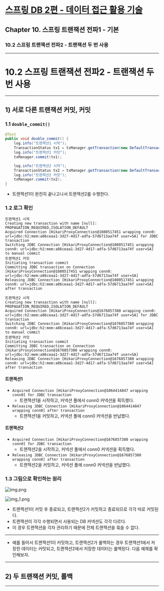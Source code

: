 # <a href = "../README.md" target="_blank">스프링 DB 2편 - 데이터 접근 활용 기술</a>
## Chapter 10. 스프링 트랜잭션 전파1 - 기본
### 10.2 스프링 트랜잭션 전파2 - 트랜잭션 두 번 사용

---

# 10.2 스프링 트랜잭션 전파2 - 트랜잭션 두 번 사용

---

## 1) 서로 다른 트랜잭션 커밋, 커밋

### 1.1 `double_commit()`
```java
@Test
public void double_commit() {
    log.info("트랜잭션1 시작");
    TransactionStatus tx1 = txManager.getTransaction(new DefaultTransactionAttribute());
    log.info("트랜잭션1 커밋");
    txManager.commit(tx1);

    log.info("트랜잭션2 시작");
    TransactionStatus tx2 = txManager.getTransaction(new DefaultTransactionAttribute());
    log.info("트랜잭션2 커밋");
    txManager.commit(tx2);
}
```
- 트랜잭션1이 완전히 끝나고나서 트랜잭션2를 수행한다.

### 1.2 로그 확인
```shell
트랜잭션1 시작
Creating new transaction with name [null]: PROPAGATION_REQUIRED,ISOLATION_DEFAULT
Acquired Connection [HikariProxyConnection@1080517451 wrapping conn0: url=jdbc:h2:mem:a86ceaa1-3d27-4d17-adfa-57d6713aa74f user=SA] for JDBC transaction
Switching JDBC Connection [HikariProxyConnection@1080517451 wrapping conn0: url=jdbc:h2:mem:a86ceaa1-3d27-4d17-adfa-57d6713aa74f user=SA] to manual commit
트랜잭션1 커밋
Initiating transaction commit
Committing JDBC transaction on Connection [HikariProxyConnection@1080517451 wrapping conn0: url=jdbc:h2:mem:a86ceaa1-3d27-4d17-adfa-57d6713aa74f user=SA]
Releasing JDBC Connection [HikariProxyConnection@1080517451 wrapping conn0: url=jdbc:h2:mem:a86ceaa1-3d27-4d17-adfa-57d6713aa74f user=SA] after transaction

트랜잭션2 시작
Creating new transaction with name [null]: PROPAGATION_REQUIRED,ISOLATION_DEFAULT
Acquired Connection [HikariProxyConnection@1676857380 wrapping conn0: url=jdbc:h2:mem:a86ceaa1-3d27-4d17-adfa-57d6713aa74f user=SA] for JDBC transaction
Switching JDBC Connection [HikariProxyConnection@1676857380 wrapping conn0: url=jdbc:h2:mem:a86ceaa1-3d27-4d17-adfa-57d6713aa74f user=SA] to manual commit
트랜잭션2 커밋
Initiating transaction commit
Committing JDBC transaction on Connection [HikariProxyConnection@1676857380 wrapping conn0: url=jdbc:h2:mem:a86ceaa1-3d27-4d17-adfa-57d6713aa74f user=SA]
Releasing JDBC Connection [HikariProxyConnection@1676857380 wrapping conn0: url=jdbc:h2:mem:a86ceaa1-3d27-4d17-adfa-57d6713aa74f user=SA] after transaction
```
#### 트랜잭션1
- `Acquired Connection [HikariProxyConnection@1064414847 wrapping conn0] for JDBC transaction`
  - 트랜잭션1을 시작하고, 커넥션 풀에서 conn0 커넥션을 획득했다.
- `Releasing JDBC Connection [HikariProxyConnection@1064414847 wrapping conn0] after transaction`
  - 트랜잭션1을 커밋하고, 커넥션 풀에 conn0 커넥션을 반납했다.

#### 트랜잭션2
- `Acquired Connection [HikariProxyConnection@1676857380 wrapping conn0] for JDBC transaction`
  - 트랜잭션2을 시작하고, 커넥션 풀에서 conn0 커넥션을 획득했다.
- `Releasing JDBC Connection [HikariProxyConnection@1676857380 wrapping conn0] after transaction`
  - 트랜잭션2을 커밋하고, 커넥션 풀에 conn0 커넥션을 반납했다.



### 1.3 그림으로 확인하는 원리
![img.png](img.png)

![img_1.png](img_1.png)

- 트랜잭션1이 커밋 후 종료되고, 트랜잭션2가 커밋하고 종료되므로 각각 따로 커밋된다.
- 트랜잭션이 각각 수행되면서 사용되는 DB 커넥션도 각각 다르다.
- 이 경우 트랜잭션을 각자 관리하기 때문에 전체 트랜잭션을 묶을 수 없다.

---




- 예를 들어서 트랜잭션1이 커밋하고, 트랜잭션2가 롤백하는 경우 트랜잭션1에서 저장한 데이터는 커밋되고, 트랜잭션2에서 저장한
데이터는 롤백된다. 다음 예제를 확인해보자.


---

## 2) 두 트랜잭션 커밋, 롤백



---
